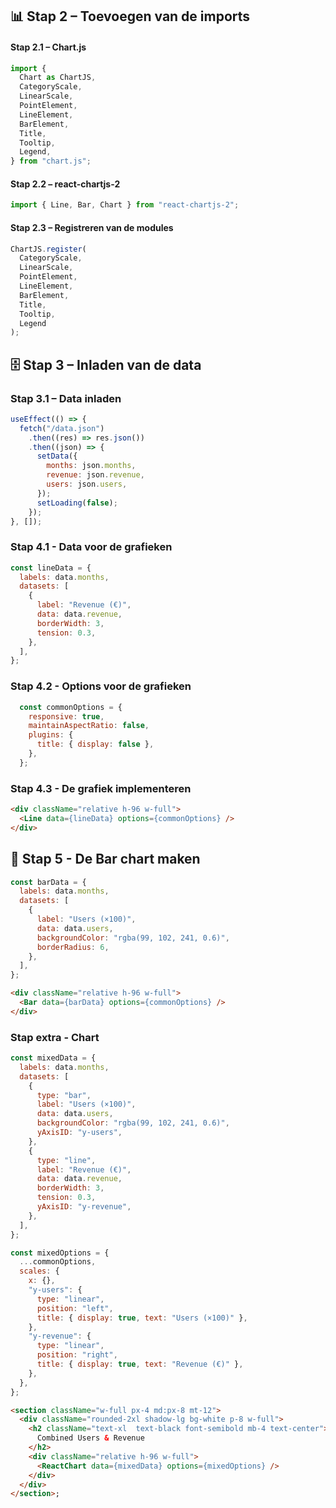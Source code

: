 ## 📊 Stap 2 – Toevoegen van de imports

#### Stap 2.1 – Chart.js

```javascript
import {
  Chart as ChartJS,
  CategoryScale,
  LinearScale,
  PointElement,
  LineElement,
  BarElement,
  Title,
  Tooltip,
  Legend,
} from "chart.js";
```

#### Stap 2.2 – react-chartjs-2

```javascript
import { Line, Bar, Chart } from "react-chartjs-2";
```

#### Stap 2.3 – Registreren van de modules

```javascript
ChartJS.register(
  CategoryScale,
  LinearScale,
  PointElement,
  LineElement,
  BarElement,
  Title,
  Tooltip,
  Legend
);
```

## 🗄️ Stap 3 – Inladen van de data

### Stap 3.1 – Data inladen

```javascript
useEffect(() => {
  fetch("/data.json")
    .then((res) => res.json())
    .then((json) => {
      setData({
        months: json.months,
        revenue: json.revenue,
        users: json.users,
      });
      setLoading(false);
    });
}, []);
```

### Stap 4.1 - Data voor de grafieken

```javascript
const lineData = {
  labels: data.months,
  datasets: [
    {
      label: "Revenue (€)",
      data: data.revenue,
      borderWidth: 3,
      tension: 0.3,
    },
  ],
};
```

### Stap 4.2 - Options voor de grafieken

```javascript
  const commonOptions = {
    responsive: true,
    maintainAspectRatio: false,
    plugins: {
      title: { display: false },
    },
  };
```

### Stap 4.3 - De grafiek implementeren

```html
<div className="relative h-96 w-full">
  <Line data={lineData} options={commonOptions} />
</div>
```

## 👾 Stap 5 - De Bar chart maken

```javascript
const barData = {
  labels: data.months,
  datasets: [
    {
      label: "Users (×100)",
      data: data.users,
      backgroundColor: "rgba(99, 102, 241, 0.6)",
      borderRadius: 6,
    },
  ],
};
```
```html
<div className="relative h-96 w-full">
  <Bar data={barData} options={commonOptions} />
</div>
```


### Stap extra - Chart

```javascript
const mixedData = {
  labels: data.months,
  datasets: [
    {
      type: "bar",
      label: "Users (×100)",
      data: data.users,
      backgroundColor: "rgba(99, 102, 241, 0.6)",
      yAxisID: "y-users",
    },
    {
      type: "line",
      label: "Revenue (€)",
      data: data.revenue,
      borderWidth: 3,
      tension: 0.3,
      yAxisID: "y-revenue",
    },
  ],
};
```
```javascript
const mixedOptions = {
  ...commonOptions,
  scales: {
    x: {},
    "y-users": {
      type: "linear",
      position: "left",
      title: { display: true, text: "Users (×100)" },
    },
    "y-revenue": {
      type: "linear",
      position: "right",
      title: { display: true, text: "Revenue (€)" },
    },
  },
};
```
```html
<section className="w-full px-4 md:px-8 mt-12">
  <div className="rounded-2xl shadow-lg bg-white p-8 w-full">
    <h2 className="text-xl  text-black font-semibold mb-4 text-center">
      Combined Users & Revenue
    </h2>
    <div className="relative h-96 w-full">
      <ReactChart data={mixedData} options={mixedOptions} />
    </div>
  </div>
</section>;
```
